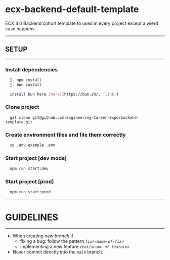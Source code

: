 # ecx-backend-default-template
ECX 4.0 Backend cohort template to used in every project except 
a wierd case happens.

****
## SETUP
****
### Install dependencies
```bash
  🍕. npm install  
  🦄. bun install 
  
  install bun here [here](https://bun.sh/, 'link')
```

### Clone project

```git
  git clone git@github.com:Engineering-Career-Expo/backend-template.git
```

### Create environment files and file them correctly
```bash
  cp .env.example .env
```

### Start project [dev mode]
```bash
  npm run start:dev
```

### Start project [prod]
```bash
  npm run start:prod
```

**** 
# GUIDELINES
****
* When creating *new branch* if
  - fixing a bug: follow the pattern *`fix/<name-of-fix>`*
  - implementing a new feature *`feat/<name-of-feature>`*
* Never commit directly into the *`main`* branch.

